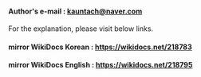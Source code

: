 #### Author's e-mail : kauntach@naver.com

For the explanation, please visit below links.

#### mirror WikiDocs Korean : https://wikidocs.net/218783
#### mirror WikiDocs English : https://wikidocs.net/218795
